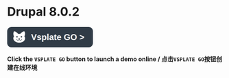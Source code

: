 # Drupal 8.0.2

<a href="https://www.vsplate.com/?docker-compose=https://github.com/vsplate/dcenvs/drupal/8.0.2"><img alt="VSPLATE GO" src="https://raw.githubusercontent.com/vsplate/images/master/vsgo_btn.png" width="200px"></a>

**Click the `VSPLATE GO` button to launch a demo online / 点击`VSPLATE GO`按钮创建在线环境**